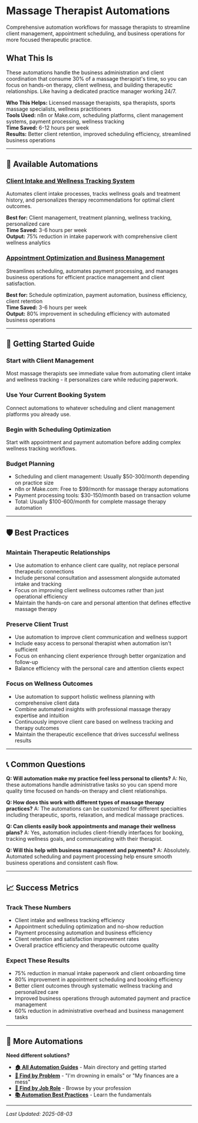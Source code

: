 # Massage Therapist Automations

Comprehensive automation workflows for massage therapists to streamline client management, appointment scheduling, and business operations for more focused therapeutic practice.

## What This Is

These automations handle the business administration and client coordination that consume 30% of a massage therapist's time, so you can focus on hands-on therapy, client wellness, and building therapeutic relationships. Like having a dedicated practice manager working 24/7.

**Who This Helps:** Licensed massage therapists, spa therapists, sports massage specialists, wellness practitioners  
**Tools Used:** n8n or Make.com, scheduling platforms, client management systems, payment processing, wellness tracking  
**Time Saved:** 6-12 hours per week  
**Results:** Better client retention, improved scheduling efficiency, streamlined business operations  

---

## 💆 Available Automations

### [Client Intake and Wellness Tracking System](Client%20Intake%20and%20Wellness%20Tracking%20System.md)
Automates client intake processes, tracks wellness goals and treatment history, and personalizes therapy recommendations for optimal client outcomes.

**Best for:** Client management, treatment planning, wellness tracking, personalized care  
**Time Saved:** 3-6 hours per week  
**Output:** 75% reduction in intake paperwork with comprehensive client wellness analytics

### [Appointment Optimization and Business Management](Appointment%20Optimization%20and%20Business%20Management.md)
Streamlines scheduling, automates payment processing, and manages business operations for efficient practice management and client satisfaction.

**Best for:** Schedule optimization, payment automation, business efficiency, client retention  
**Time Saved:** 3-6 hours per week  
**Output:** 80% improvement in scheduling efficiency with automated business operations

---

## 🎯 Getting Started Guide

### Start with Client Management
Most massage therapists see immediate value from automating client intake and wellness tracking - it personalizes care while reducing paperwork.

### Use Your Current Booking System
Connect automations to whatever scheduling and client management platforms you already use.

### Begin with Scheduling Optimization
Start with appointment and payment automation before adding complex wellness tracking workflows.

### Budget Planning
- Scheduling and client management: Usually $50-300/month depending on practice size
- n8n or Make.com: Free to $99/month for massage therapy automations
- Payment processing tools: $30-150/month based on transaction volume
- Total: Usually $100-600/month for complete massage therapy automation

---

## 🛡️ Best Practices

### Maintain Therapeutic Relationships
- Use automation to enhance client care quality, not replace personal therapeutic connections
- Include personal consultation and assessment alongside automated intake and tracking
- Focus on improving client wellness outcomes rather than just operational efficiency
- Maintain the hands-on care and personal attention that defines effective massage therapy

### Preserve Client Trust
- Use automation to improve client communication and wellness support
- Include easy access to personal therapist when automation isn't sufficient
- Focus on enhancing client experience through better organization and follow-up
- Balance efficiency with the personal care and attention clients expect

### Focus on Wellness Outcomes
- Use automation to support holistic wellness planning with comprehensive client data
- Combine automated insights with professional massage therapy expertise and intuition
- Continuously improve client care based on wellness tracking and therapy outcomes
- Maintain the therapeutic excellence that drives successful wellness results

---

## 📞 Common Questions

**Q: Will automation make my practice feel less personal to clients?**
A: No, these automations handle administrative tasks so you can spend more quality time focused on hands-on therapy and client relationships.

**Q: How does this work with different types of massage therapy practices?**
A: The automations can be customized for different specialties including therapeutic, sports, relaxation, and medical massage practices.

**Q: Can clients easily book appointments and manage their wellness plans?**
A: Yes, automation includes client-friendly interfaces for booking, tracking wellness goals, and communicating with their therapist.

**Q: Will this help with business management and payments?**
A: Absolutely. Automated scheduling and payment processing help ensure smooth business operations and consistent cash flow.

---

## 📈 Success Metrics

### Track These Numbers
- Client intake and wellness tracking efficiency
- Appointment scheduling optimization and no-show reduction
- Payment processing automation and business efficiency
- Client retention and satisfaction improvement rates
- Overall practice efficiency and therapeutic outcome quality

### Expect These Results
- 75% reduction in manual intake paperwork and client onboarding time
- 80% improvement in appointment scheduling and booking efficiency
- Better client outcomes through systematic wellness tracking and personalized care
- Improved business operations through automated payment and practice management
- 60% reduction in administrative overhead and business management tasks

---

## 🔗 More Automations

**Need different solutions?**
- **[🏠 All Automation Guides](../../AI%20Automations%20Guide.md)** - Main directory and getting started
- **[🎯 Find by Problem](../../Automation%20Workflows%20by%20Problem.md)** - "I'm drowning in emails" or "My finances are a mess"
- **[👔 Find by Job Role](../../Automation%20Workflows%20by%20Job%20Role.md)** - Browse by your profession
- **[📚 Automation Best Practices](../../Automation%20Best%20Practices.md)** - Learn the fundamentals

---

*Last Updated: 2025-08-03*